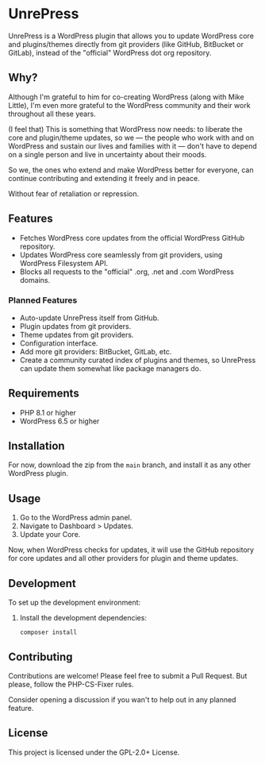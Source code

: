 # UnrePress

UnrePress is a WordPress plugin that allows you to update WordPress core and plugins/themes directly from git providers (like GitHub, BitBucket or GitLab), instead of the "official" WordPress dot org repository.

## Why?

Although I'm grateful to him for co-creating WordPress (along with Mike Little), I'm even more grateful to the WordPress community and their work throughout all these years.

(I feel that) This is something that WordPress now needs: to liberate the core and plugin/theme updates, so we — the people who work with and on WordPress and sustain our lives and families with it — don't have to depend on a single person and live in uncertainty about their moods.

So we, the ones who extend and make WordPress better for everyone, can continue contributing and extending it freely and in peace.

Without fear of retaliation or repression.

## Features

- Fetches WordPress core updates from the official WordPress GitHub repository.
- Updates WordPress core seamlessly from git providers, using WordPress Filesystem API.
- Blocks all requests to the "official" .org, .net and .com WordPress domains.

### Planned Features

- Auto-update UnrePress itself from GitHub.
- Plugin updates from git providers.
- Theme updates from git providers.
- Configuration interface.
- Add more git providers: BitBucket, GitLab, etc.
- Create a community curated index of plugins and themes, so UnrePress can update them somewhat like package managers do.

## Requirements

- PHP 8.1 or higher
- WordPress 6.5 or higher

## Installation

For now, download the zip from the `main` branch, and install it as any other WordPress plugin.

## Usage

1. Go to the WordPress admin panel.
2. Navigate to Dashboard > Updates.
3. Update your Core.

Now, when WordPress checks for updates, it will use the GitHub repository for core updates and all other providers for plugin and theme updates.

## Development

To set up the development environment:

1. Install the development dependencies:
   ```
   composer install
   ```

## Contributing

Contributions are welcome! Please feel free to submit a Pull Request. But please, follow the PHP-CS-Fixer rules.

Consider opening a discussion if you wan't to help out in any planned feature.

## License

This project is licensed under the GPL-2.0+ License.
